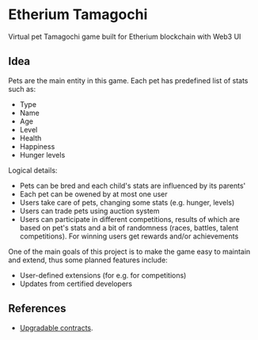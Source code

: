 # Etherium Tamagochi

Virtual pet Tamagochi game built for Etherium blockchain with Web3 UI

## Idea

Pets are the main entity in this game. Each pet has predefined list of stats
such as:

- Type
- Name
- Age
- Level
- Health
- Happiness
- Hunger levels

Logical details:

- Pets can be bred and each child's stats are influenced by its parents'
- Each pet can be owened by at most one user
- Users take care of pets, changing some stats (e.g. hunger, levels)
- Users can trade pets using auction system
- Users can participate in different competitions, results of which are based on
  pet's stats and a bit of randomness (races, battles, talent competitions). For
  winning users get rewards and/or achievements

One of the main goals of this project is to make the game easy to maintain and
extend, thus some planned features include:

- User-defined extensions (for e.g. for competitions)
- Updates from certified developers

## References

- [Upgradable contracts](https://docs.openzeppelin.com/upgrades-plugins/1.x/writing-upgradeable).

